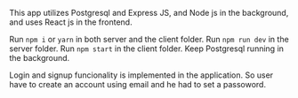 This app utilizes Postgresql and Express JS, and Node js in the background, and uses React js in the frontend.

Run `npm i` or `yarn` in both server and the client folder.
Run `npm run dev` in the server folder.
Run `npm start` in the client folder.
Keep Postgresql running in the background.

Login and signup funcionality is implemented in the application. So user have to create an account using email and he had to set a passoword.
